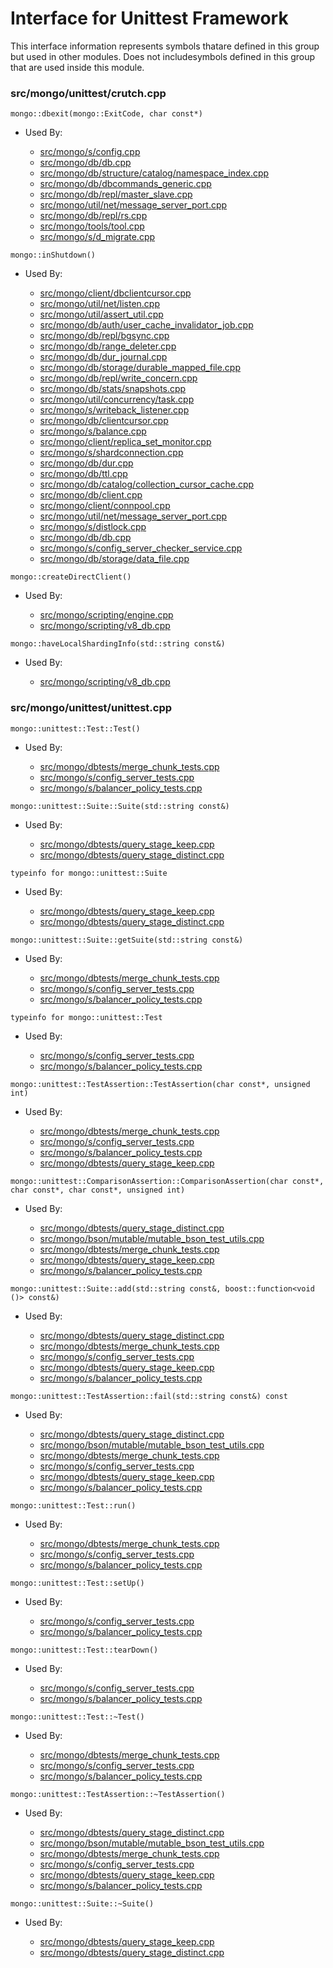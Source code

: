 
# Interface for Unittest Framework
This interface information represents symbols thatare defined in this group but used in other modules.  Does not includesymbols defined in this group that are used inside this module.

### src/mongo/unittest/crutch.cpp

<div></div>

    mongo::dbexit(mongo::ExitCode, char const*)

- Used By:

    - [src/mongo/s/config.cpp](../../../sharding/sharding)
    - [src/mongo/db/db.cpp](../../../process\_management/mongos\_and\_mongod\_mains)
    - [src/mongo/db/structure/catalog/namespace\_index.cpp](../../../storage/storage\_layer\_structure)
    - [src/mongo/db/dbcommands\_generic.cpp](../../../queries/database\_commands)
    - [src/mongo/db/repl/master\_slave.cpp](../../../replication/replication)
    - [src/mongo/util/net/message\_server\_port.cpp](../../../network/network\_core)
    - [src/mongo/db/repl/rs.cpp](../../../replication/replication)
    - [src/mongo/tools/tool.cpp](../../../tools/tools)
    - [src/mongo/s/d\_migrate.cpp](../../../sharding/sharding)

<div></div>

    mongo::inShutdown()

- Used By:

    - [src/mongo/client/dbclientcursor.cpp](../../../network/cpp\_client\_driver)
    - [src/mongo/util/net/listen.cpp](../../../network/network\_core)
    - [src/mongo/util/assert\_util.cpp](../../../utilities/utilities)
    - [src/mongo/db/auth/user\_cache\_invalidator\_job.cpp](../../../security/authorization)
    - [src/mongo/db/repl/bgsync.cpp](../../../replication/replication)
    - [src/mongo/db/range\_deleter.cpp](../../../sharding/sharding)
    - [src/mongo/db/dur\_journal.cpp](../../../storage/journaling)
    - [src/mongo/db/storage/durable\_mapped\_file.cpp](../../../storage/journaling)
    - [src/mongo/db/repl/write\_concern.cpp](../../../replication/replication)
    - [src/mongo/db/stats/snapshots.cpp](../../../utilities/utilities)
    - [src/mongo/util/concurrency/task.cpp](../../../utilities/utilities)
    - [src/mongo/s/writeback\_listener.cpp](../../../sharding/writeback\_listener)
    - [src/mongo/db/clientcursor.cpp](../../../queries/client\_and\_operation\_tracking)
    - [src/mongo/s/balance.cpp](../../../sharding/sharding)
    - [src/mongo/client/replica\_set\_monitor.cpp](../../../network/cpp\_client\_driver)
    - [src/mongo/s/shardconnection.cpp](../../../sharding/sharding)
    - [src/mongo/db/dur.cpp](../../../storage/journaling)
    - [src/mongo/db/ttl.cpp](../../../queries/indexing)
    - [src/mongo/db/catalog/collection\_cursor\_cache.cpp](../../../storage/storage\_layer\_structure)
    - [src/mongo/db/client.cpp](../../../queries/client\_and\_operation\_tracking)
    - [src/mongo/client/connpool.cpp](../../../network/cpp\_client\_driver)
    - [src/mongo/util/net/message\_server\_port.cpp](../../../network/network\_core)
    - [src/mongo/s/distlock.cpp](../../../sharding/sharding)
    - [src/mongo/db/db.cpp](../../../process\_management/mongos\_and\_mongod\_mains)
    - [src/mongo/s/config\_server\_checker\_service.cpp](../../../sharding/sharding)
    - [src/mongo/db/storage/data\_file.cpp](../../../storage/mmap\_file\_interface)

<div></div>

    mongo::createDirectClient()

- Used By:

    - [src/mongo/scripting/engine.cpp](../../../javascript/javascript\_libraries)
    - [src/mongo/scripting/v8\_db.cpp](../../../javascript/javascript\_libraries)

<div></div>

    mongo::haveLocalShardingInfo(std::string const&)

- Used By:

    - [src/mongo/scripting/v8\_db.cpp](../../../javascript/javascript\_libraries)

### src/mongo/unittest/unittest.cpp

<div></div>

    mongo::unittest::Test::Test()

- Used By:

    - [src/mongo/dbtests/merge\_chunk\_tests.cpp](../../../sharding/sharding)
    - [src/mongo/s/config\_server\_tests.cpp](../../../sharding/sharding)
    - [src/mongo/s/balancer\_policy\_tests.cpp](../../../sharding/sharding)

<div></div>

    mongo::unittest::Suite::Suite(std::string const&)

- Used By:

    - [src/mongo/dbtests/query\_stage\_keep.cpp](../../../queries/core\_query\_system)
    - [src/mongo/dbtests/query\_stage\_distinct.cpp](../../../queries/core\_query\_system)

<div></div>

    typeinfo for mongo::unittest::Suite

- Used By:

    - [src/mongo/dbtests/query\_stage\_keep.cpp](../../../queries/core\_query\_system)
    - [src/mongo/dbtests/query\_stage\_distinct.cpp](../../../queries/core\_query\_system)

<div></div>

    mongo::unittest::Suite::getSuite(std::string const&)

- Used By:

    - [src/mongo/dbtests/merge\_chunk\_tests.cpp](../../../sharding/sharding)
    - [src/mongo/s/config\_server\_tests.cpp](../../../sharding/sharding)
    - [src/mongo/s/balancer\_policy\_tests.cpp](../../../sharding/sharding)

<div></div>

    typeinfo for mongo::unittest::Test

- Used By:

    - [src/mongo/s/config\_server\_tests.cpp](../../../sharding/sharding)
    - [src/mongo/s/balancer\_policy\_tests.cpp](../../../sharding/sharding)

<div></div>

    mongo::unittest::TestAssertion::TestAssertion(char const*, unsigned int)

- Used By:

    - [src/mongo/dbtests/merge\_chunk\_tests.cpp](../../../sharding/sharding)
    - [src/mongo/s/config\_server\_tests.cpp](../../../sharding/sharding)
    - [src/mongo/s/balancer\_policy\_tests.cpp](../../../sharding/sharding)
    - [src/mongo/dbtests/query\_stage\_keep.cpp](../../../queries/core\_query\_system)

<div></div>

    mongo::unittest::ComparisonAssertion::ComparisonAssertion(char const*, char const*, char const*, unsigned int)

- Used By:

    - [src/mongo/dbtests/query\_stage\_distinct.cpp](../../../queries/core\_query\_system)
    - [src/mongo/bson/mutable/mutable\_bson\_test\_utils.cpp](../../../bson/mutable\_bson)
    - [src/mongo/dbtests/merge\_chunk\_tests.cpp](../../../sharding/sharding)
    - [src/mongo/dbtests/query\_stage\_keep.cpp](../../../queries/core\_query\_system)
    - [src/mongo/s/balancer\_policy\_tests.cpp](../../../sharding/sharding)

<div></div>

    mongo::unittest::Suite::add(std::string const&, boost::function<void ()> const&)

- Used By:

    - [src/mongo/dbtests/query\_stage\_distinct.cpp](../../../queries/core\_query\_system)
    - [src/mongo/dbtests/merge\_chunk\_tests.cpp](../../../sharding/sharding)
    - [src/mongo/s/config\_server\_tests.cpp](../../../sharding/sharding)
    - [src/mongo/dbtests/query\_stage\_keep.cpp](../../../queries/core\_query\_system)
    - [src/mongo/s/balancer\_policy\_tests.cpp](../../../sharding/sharding)

<div></div>

    mongo::unittest::TestAssertion::fail(std::string const&) const

- Used By:

    - [src/mongo/dbtests/query\_stage\_distinct.cpp](../../../queries/core\_query\_system)
    - [src/mongo/bson/mutable/mutable\_bson\_test\_utils.cpp](../../../bson/mutable\_bson)
    - [src/mongo/dbtests/merge\_chunk\_tests.cpp](../../../sharding/sharding)
    - [src/mongo/s/config\_server\_tests.cpp](../../../sharding/sharding)
    - [src/mongo/dbtests/query\_stage\_keep.cpp](../../../queries/core\_query\_system)
    - [src/mongo/s/balancer\_policy\_tests.cpp](../../../sharding/sharding)

<div></div>

    mongo::unittest::Test::run()

- Used By:

    - [src/mongo/dbtests/merge\_chunk\_tests.cpp](../../../sharding/sharding)
    - [src/mongo/s/config\_server\_tests.cpp](../../../sharding/sharding)
    - [src/mongo/s/balancer\_policy\_tests.cpp](../../../sharding/sharding)

<div></div>

    mongo::unittest::Test::setUp()

- Used By:

    - [src/mongo/s/config\_server\_tests.cpp](../../../sharding/sharding)
    - [src/mongo/s/balancer\_policy\_tests.cpp](../../../sharding/sharding)

<div></div>

    mongo::unittest::Test::tearDown()

- Used By:

    - [src/mongo/s/config\_server\_tests.cpp](../../../sharding/sharding)
    - [src/mongo/s/balancer\_policy\_tests.cpp](../../../sharding/sharding)

<div></div>

    mongo::unittest::Test::~Test()

- Used By:

    - [src/mongo/dbtests/merge\_chunk\_tests.cpp](../../../sharding/sharding)
    - [src/mongo/s/config\_server\_tests.cpp](../../../sharding/sharding)
    - [src/mongo/s/balancer\_policy\_tests.cpp](../../../sharding/sharding)

<div></div>

    mongo::unittest::TestAssertion::~TestAssertion()

- Used By:

    - [src/mongo/dbtests/query\_stage\_distinct.cpp](../../../queries/core\_query\_system)
    - [src/mongo/bson/mutable/mutable\_bson\_test\_utils.cpp](../../../bson/mutable\_bson)
    - [src/mongo/dbtests/merge\_chunk\_tests.cpp](../../../sharding/sharding)
    - [src/mongo/s/config\_server\_tests.cpp](../../../sharding/sharding)
    - [src/mongo/dbtests/query\_stage\_keep.cpp](../../../queries/core\_query\_system)
    - [src/mongo/s/balancer\_policy\_tests.cpp](../../../sharding/sharding)

<div></div>

    mongo::unittest::Suite::~Suite()

- Used By:

    - [src/mongo/dbtests/query\_stage\_keep.cpp](../../../queries/core\_query\_system)
    - [src/mongo/dbtests/query\_stage\_distinct.cpp](../../../queries/core\_query\_system)
